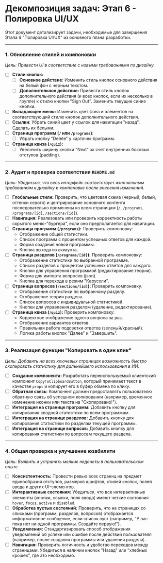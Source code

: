 # Декомпозиция задач: Этап 6 - Полировка UI/UX

Этот документ детализирует задачи, необходимые для завершения Этапа 6 "Полировка UI/UX" из основного плана разработки.

---

### 1. Обновление стилей и компоновки

*Цель: Привести UI в соответствие с новыми требованиями по дизайну.*

- [ ] **Стили кнопок:**
    - [ ] **Основное действие:** Изменить стиль кнопок основного действия на белый фон с черным текстом.
    - [ ] **Дополнительное действие:** Привести стиль кнопок дополнительного действия (и всех кнопок, если их несколько в группе) к стилю кнопки "Sign Out". Заменить текущие синие кнопки.
- [ ] **Выпадающее меню:** Изменить цвет фона и элементов на соответствующий стилю кнопок дополнительного действия.
- [ ] **Ссылки:** Убрать синий цвет у ссылок для навигации "назад". Сделать их белыми.
- [ ] **Страница программ (`/` или `/programs`):**
    - [ ] Убрать кнопку "Delete" у карточек программ.
- [ ] **Страница квиза (`/quiz`):**
    - [ ] Увеличить ширину кнопки "Next" за счет внутренних боковых отступов (padding).

---

### 2. Аудит и проверка соответствия `README.md`

*Цель: Убедиться, что весь интерфейс соответствует изначальным требованиям к дизайну и компоновке после внесения изменений.*

- [ ] **Глобальные стили:** Проверить, что цветовая схема (черный, белый, оттенки серого) и центрирование основного контента последовательно применены ко всем страницам (`/`, `/programs`, `/programs/[id]`, `/sections/[id]`).
- [ ] **Навигация:** Реализовать или проверить корректность работы скрытого меню-"бургера", если оно предполагается для навигации.
- [ ] **Страница программ (`/programs`):** Проверить компоновку:
    - Отображение общей статистики.
    - Список программ с процентом успешных ответов для каждой.
    - Форма создания новой программы.
    - Кнопка выхода из аккаунта.
- [ ] **Страница разделов (`/programs/[id]`):** Проверить компоновку:
    - Отображение статистики по выбранной программе.
    - Список разделов с процентом успешных ответов для каждого.
    - Кнопки для управления программой (редактирование теории).
    - Форма для импорта вопросов (json).
    - Кнопка для перехода в режим "Карусели".
- [ ] **Страница вопросов (`/sections/[id]`):** Проверить компоновку:
    - Отображение статистики по выбранному разделу.
    - Отображение теории раздела.
    - Список вопросов с индивидуальной статистикой.
    - Кнопки для управления разделом (удаление, редактирование).
- [ ] **Страница квиза (`/quiz`):** Проверить компоновку:
    - Корректное отображение одного вопроса за раз.
    - Отображение вариантов ответов.
    - Правильная работа подсветки ответов (зеленый/красный).
    - Логика работы кнопок "Далее" и "Завершить".

---

### 3. Реализация функции "Копировать в один клик"

*Цель: Добавить на всех ключевых страницах возможность быстро скопировать статистику для дальнейшего использования в ИИ.*

- [ ] **Создание компонента:** Разработать переиспользуемый клиентский компонент `CopyToClipboardButton`, который принимает текст в качестве `props` и копирует его в буфер обмена по клику.
- [ ] **Обратная связь:** Компонент должен предоставлять пользователю обратную связь об успешном копировании (например, временное изменение иконки или текста на "Скопировано!").
- [ ] **Интеграция на странице программ:** Добавить кнопку для копирования сводной статистики по всем программам.
- [ ] **Интеграция на странице разделов:** Добавить кнопку для копирования статистики по разделам текущей программы.
- [ ] **Интеграция на странице вопросов:** Добавить кнопку для копирования статистики по вопросам текущего раздела.

---

### 4. Общая проверка и улучшение юзабилити

*Цель: Выявить и устранить мелкие недочеты в пользовательском опыте.*

- [ ] **Консистентность:** Провести ревью всех страниц на предмет единообразия отступов, размеров шрифтов, стилей кнопок, полей ввода и других UI-элементов.
- [ ] **Интерактивные состояния:** Убедиться, что все интерактивные элементы (кнопки, ссылки, поля ввода) имеют четкие состояния `hover`, `focus`, `active` и `disabled`.
- [ ] **Обработка пустых состояний:** Проверить, что на страницах со списками (программ, разделов, вопросов) отображается информативное сообщение, если список пуст (например, "У вас пока нет ни одной программы. Создайте первую!").
- [ ] **Уведомления:** Стандартизировать способ отображения уведомлений об успехе или ошибке после действий пользователя (например, после создания программы или удаления раздела).
- [ ] **Навигация:** Проверить логичность и удобство переходов между страницами. Убедиться в наличии кнопок "Назад" или "хлебных крошек", где это необходимо.
